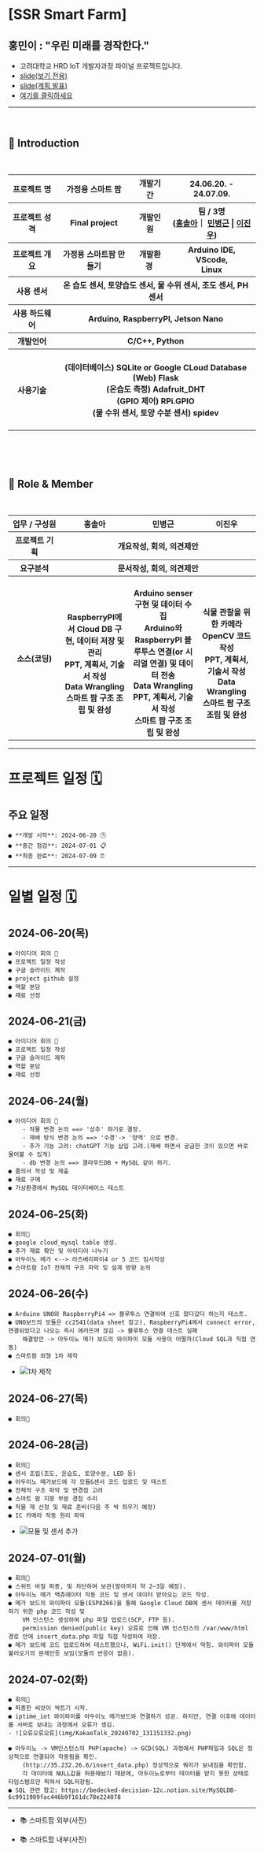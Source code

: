 # [SSR Smart Farm]

## 홍민이 : **"우린 미래를 경작한다."**

- 고려대학교 HRD IoT 개발자과정 파이널 프로젝트입니다.
- [slide(보기 전용)](https://www.canva.com/design/DAGIo3UenlM/_KW2WdmP_S_bjc8OKEcd7A/view?utm_content=DAGIo3UenlM&utm_campaign=designshare&utm_medium=link&utm_source=editor)
- [slide(계획 발표)](https://docs.google.com/presentation/d/1gJG-Qnbx-0N8gWtX3mH1qRT7-PApX_3W-6SjmxGCNGo/edit#slide=id.p)
- [여기를 클릭하세요](https://google.com)
-------------------------------
<br>

## 👋 **Introduction**
<br/>
<table>
    <tr>
        <th>프로젝트 명 </th>
        <th>가정용 스마트 팜</th>
        <th>개발기간</th>
        <th>24.06.20. - 24.07.09.</th>
    </tr>
    <tr>
        <th>프로젝트 성격</th>
        <th>Final project</th>
        <th>개발인원</th>
        <th>팀 / 3명<br>
          (<a href="https://github.com/hongsola92">홍솔아</a>｜
          <a href="https://github.com/gambitbro">민병근</a> |
          <a href="https://github.com/MrTwee">이진우</a>)
      </th>
    </tr>
      <tr>
        <th>프로젝트 개요</th>
        <th>가정용 스마트팜 만들기 </th>
        <th>개발환경&nbsp;</th>
        <th>Arduino IDE,<br> VScode,<br> Linux </th>
    </tr>
    <tr>
        <th>사용 센서</th>
        <th colspan="3">온 습도 센서, 토양습도 센서, 물 수위 센서, 조도 센서, PH 센서 </th>
    </tr>
    <tr>
        <th>사용 하드웨어</th>
        <th colspan="3">Arduino, RaspberryPI, Jetson Nano
        </th>
    </tr>    
    <tr>
        <th>개발언어</th>
        <th colspan="3">C/C++, Python</th>
    </tr>
    <tr>
        <th>사용기술</th>
        <th colspan="3">
            <br> (데이터베이스) SQLite or Google CLoud Database
            <br> (Web) Flask
            <br> (온습도 측정) Adafruit_DHT
            <br> (GPIO 제어) RPi.GPIO
            <br> (물 수위 센서, 토양 수분 센서) spidev
            <br>
            <br>
        </th>
    </tr>
</table>
<br>
<br>
<br>

## 📑 **Role & Member**
<br/>
<table>
    <tr>
        <th width="16%">업무 / 구성원</th>
        <th width="17%">홍솔아</th>
        <th width="17%">민병근</th>        
        <th width="14%">이진우</th>        
    </tr>
    <tr>
        <th>프로젝트 기획</th>
        <th colspan="3"> <center>개요작성, 회의, 의견제안 </center> </th>
    </tr>
    <tr>
        <th>요구분석</th>
        <th colspan="3"> <center> 문서작성, 회의, 의견제안 </center> </th>
    </tr>
        <th>소스(코딩)</th>
        <th>
            <br>RaspberryPI에서 Cloud DB 구현, 데이터 저장 및 관리
            <br>PPT, 계획서, 기술서 작성
            <br>Data Wrangling
            <br>스마트 팜 구조 조립 및 완성
        <th>
            <br>Arduino senser 구현 및 데이터 수집
            <br>Arduino와 RaspberryPI 블루투스 연결(or 시리얼 연결) 및 데이터 전송
            <br>Data Wrangling
            <br>PPT, 계획서, 기술서 작성
            <br>스마트 팜 구조 조립 및 완성
        <th>
            <br>식물 관찰을 위한 카메라 OpenCV 코드 작성
            <br>PPT, 계획서, 기술서 작성
            <br>Data Wrangling
            <br>스마트 팜 구조 조립 및 완성
        </th>
    </tr>
</table>

----------------------
# 프로젝트 일정 🗓️
## 주요 일정 
    ● **개발 시작**: 2024-06-20 🕒
    ● **중간 점검**: 2024-07-01 📋
    ● **최종 완료**: 2024-07-09 ⏰
--------------------
# 일별 일정 🗓️
## 2024-06-20(목)
    ● 아이디어 회의 🤔
    ● 프로젝트 일정 작성
    ● 구글 슬라이드 제작
    ● project github 설정
    ● 역할 분담
    ● 재료 선정

## 2024-06-21(금)
    ● 아이디어 회의 🤔
    ● 프로젝트 일정 작성
    ● 구글 슬라이드 제작
    ● 역할 분담
    ● 재료 선정

## 2024-06-24(월)
    ● 아이디어 회의 🤔
        - 작물 변경 논의 ==> '상추' 하기로 결정.
        - 재배 방식 변경 논의 ==> '수경'-> '양액' 으로 변경.
        - 추가 기능 고려: chatGPT 기능 삽입 고려.(재배 하면서 궁금한 것이 있으면 바로 물어볼 수 있게)
        - db 변경 논의 ==> 클라우드DB + MySQL 같이 하기. 
    ● 품의서 작성 및 제출
    ● 재료 구매
    ● 가상환경에서 MySQL 데이터베이스 테스트

## 2024-06-25(화)
    ● 회의🤔
    ● google cloud_mysql table 생성.
    ● 추가 재료 확인 및 아이디어 나누기
    ● 아두이노 메가 <--> 라즈베리파이4 or 5 코드 임시작성
    ● 스마트팜 IoT 전체적 구조 파악 및 설계 방향 논의

## 2024-06-26(수)
    ● Arduino UNO와 RaspberryPi4 => 블루투스 연결하여 신호 왔다갔다 하는지 테스트.
    ● UNO보드의 모듈은 cc2541(data sheet 참고), RaspberryPi4에서 connect error, 연결되었다고 나오는 즉시 에러뜨며 끊김 -> 블루투스 연결 테스트 실패
        해결방안 -> 아두이노 메가 보드의 와이파이 모듈 사용이 어떨까(Cloud SQL과 직접 연동)
    ● 스마트팜 외형 1차 제작
- ![1차 제작](img/KakaoTalk_20240626_173626872.jpg)

## 2024-06-27(목)
    ● 회의🤔
    
## 2024-06-28(금)
    ● 회의🤔
    ● 센서 조립(조도, 온습도, 토양수분, LED 등)
    ● 아두이노 메가보드에 각 모듈&센서 코드 업로드 및 테스트
    ● 전체적 구조 파악 및 변경점 고려
    ● 스마트 팜 지붕 부분 경첩 수리
    ● 작물 재 선정 및 재료 준비(다음 주 싹 틔우기 예정)
    ● IC 카메라 작동 원리 파악
- ![모듈 및 센서 추가](img/KakaoTalk_20240628_172543691.jpg)

## 2024-07-01(월)
    ● 회의🤔
    ● 스위트 바질 파종, 빛 차단하여 보관(발아까지 약 2~3일 예정).
    ● 아두이노 메가 액츄에이터 작동 코드 및 센서 데이터 받아오는 코드 작성.
    ● 메가 보드의 와이파이 모듈(ESP8266)을 통해 Google Cloud DB에 센서 데이터를 저장하기 위한 php 코드 작성 및
        VM 인스턴스 생성하여 php 파일 업로드(SCP, FTP 등).
        permission denied(public key) 오류로 인해 VM 인스턴스의 /var/www/html 경로 안에 insert_data.php 파일 직접 작성하여 저장.
    ● 메가 보드에 코드 업로드하여 테스트했으나, WiFi.init() 단계에서 막힘. 와이파이 모듈 불러오기의 문제인듯 보임(모듈의 반응이 없음).


## 2024-07-02(화)
    ● 회의🤔
    ● 파종한 씨앗이 싹트기 시작.
    ● iptime_iot 와이파이를 아두이노 메가보드와 연결하기 성공. 하지만, 연결 이후에 데이터를 서버로 보내는 과정에서 오류가 생김.
    - ![오류오류오류](img/KakaoTalk_20240702_131151332.png)

    ● 아두이노 -> VM인스턴스의 PHP(apache) -> GCD(SQL) 과정에서 PHP파일과 SQL은 정상적으로 연결되어 작동됨을 확인.
        (http://35.232.26.6/insert_data.php) 정상적으로 쿼리가 보내짐을 확인함.
        각 데이터에 NULL값을 허용해놨기 때문에, 아두이노로부터 데이터를 받지 못한 상태로 타임스탬프만 찍혀서 SQL저장됨.
    ● SQL 관련 참고: https://bedecked-decision-12c.notion.site/MySQLDB-6c9911989fac446b9f161dc78e224078

----------------------------
- 📚 스마트팜 외부(사진)

- 📚 스마트팜 내부(사진)

